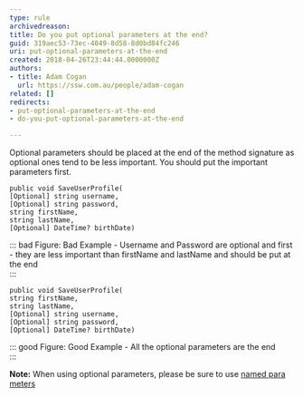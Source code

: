```yaml
---
type: rule
archivedreason: 
title: Do you put optional parameters at the end?
guid: 319aec53-73ec-4049-8d58-8d0bd84fc246
uri: put-optional-parameters-at-the-end
created: 2018-04-26T23:44:44.0000000Z
authors:
- title: Adam Cogan
  url: https://ssw.com.au/people/adam-cogan
related: []
redirects:
- put-optional-parameters-at-the-end
- do-you-put-optional-parameters-at-the-end

---
```


Optional parameters should be placed at the end of the method signature as optional ones tend to be less important. You should put the important parameters first.


<!--endintro-->



```
public void SaveUserProfile(
[Optional] string username,
[Optional] string password,
string firstName,
string lastName, 
[Optional] DateTime? birthDate)
```




::: bad
Figure: Bad Example - Username and Password are optional and first - they are less important than firstName and lastName and should be put at the end  
:::





```
public void SaveUserProfile(
string firstName,
string lastName, 
[Optional] string username,
[Optional] string password,
[Optional] DateTime? birthDate)
```




::: good
Figure: Good Example - All the optional parameters are the end  
:::



**Note:** When using optional parameters, please be sure to use [named para meters](/when-to-use-named-parameters)
